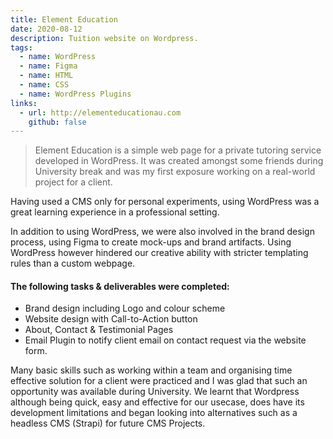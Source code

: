 ```yaml
---
title: Element Education
date: 2020-08-12
description: Tuition website on Wordpress.
tags:
  - name: WordPress
  - name: Figma
  - name: HTML
  - name: CSS
  - name: WordPress Plugins
links:
  - url: http://elementeducationau.com
    github: false
---
```


> Element Education is a simple web page for a private tutoring service developed in WordPress.
> It was created amongst some friends during University break and was my first exposure working on a real-world project for a client.

Having used a CMS only for personal experiments, using WordPress was a great learning experience in a professional setting.

In addition to using WordPress, we were also involved in the brand design process, using Figma to create mock-ups and brand artifacts. Using WordPress however hindered our creative ability with stricter templating rules than a custom webpage.

#### The following tasks & deliverables were completed:

- Brand design including Logo and colour scheme
- Website design with Call-to-Action button
- About, Contact & Testimonial Pages
- Email Plugin to notify client email on contact request via the website form.

Many basic skills such as working within a team and organising time effective solution for a client were practiced and I was glad that such an opportunity was available during University.
We learnt that Wordpress although being quick, easy and effective for our usecase, does have its development limitations and began looking into alternatives such as a headless CMS (Strapi) for future CMS Projects.
